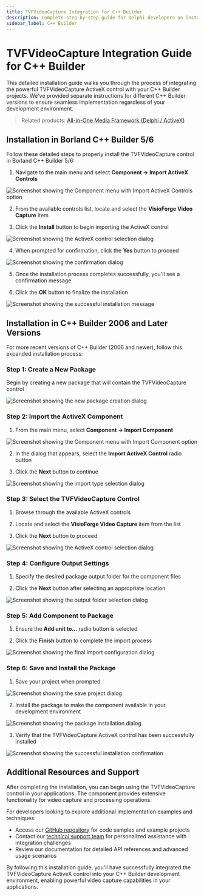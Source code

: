 ```yaml
---
title: TVFVideoCapture Integration for C++ Builder
description: Complete step-by-step guide for Delphi developers on installing and configuring TVFVideoCapture ActiveX control in C++ Builder environments. Learn implementation techniques across Builder versions 5/6, 2006, and newer releases.
sidebar_label: C++ Builder
---
```


# TVFVideoCapture Integration Guide for C++ Builder

This detailed installation guide walks you through the process of integrating the powerful TVFVideoCapture ActiveX control with your C++ Builder projects. We've provided separate instructions for different C++ Builder versions to ensure seamless implementation regardless of your development environment.

> Related products: [All-in-One Media Framework (Delphi / ActiveX)](https://www.visioforge.com/all-in-one-media-framework)

## Installation in Borland C++ Builder 5/6

Follow these detailed steps to properly install the TVFVideoCapture control in Borland C++ Builder 5/6:

1. Navigate to the main menu and select **Component → Import ActiveX Controls**

![Screenshot showing the Component menu with Import ActiveX Controls option](vcbcb5_1.webp)

2. From the available controls list, locate and select the **VisioForge Video Capture** item

3. Click the **Install** button to begin importing the ActiveX control

![Screenshot showing the ActiveX control selection dialog](vcbcb5_2.webp)

4. When prompted for confirmation, click the **Yes** button to proceed

![Screenshot showing the confirmation dialog](vcbcb5_3.webp)

5. Once the installation process completes successfully, you'll see a confirmation message

6. Click the **OK** button to finalize the installation

![Screenshot showing the successful installation message](vcbcb5_4.webp)

## Installation in C++ Builder 2006 and Later Versions

For more recent versions of C++ Builder (2006 and newer), follow this expanded installation process:

### Step 1: Create a New Package

Begin by creating a new package that will contain the TVFVideoCapture control

![Screenshot showing the new package creation dialog](vcbcb2006_4.webp)

### Step 2: Import the ActiveX Component

1. From the main menu, select **Component → Import Component**

![Screenshot showing the Component menu with Import Component option](vcbcb2006_2.webp)

2. In the dialog that appears, select the **Import ActiveX Control** radio button 

3. Click the **Next** button to continue

![Screenshot showing the import type selection dialog](vcbcb2006_3.webp)

### Step 3: Select the TVFVideoCapture Control

1. Browse through the available ActiveX controls

2. Locate and select the **VisioForge Video Capture** item from the list

3. Click the **Next** button to proceed

![Screenshot showing the ActiveX control selection dialog](vcbcb2006_5.webp)

### Step 4: Configure Output Settings

1. Specify the desired package output folder for the component files

2. Click the **Next** button after selecting an appropriate location

![Screenshot showing the output folder selection dialog](vcbcb2006_5-1.webp)

### Step 5: Add Component to Package

1. Ensure the **Add unit to…** radio button is selected

2. Click the **Finish** button to complete the import process

![Screenshot showing the final import configuration dialog](vcbcb2006_6.webp)

### Step 6: Save and Install the Package

1. Save your project when prompted

![Screenshot showing the save project dialog](vcbcb2006_7.webp)

2. Install the package to make the component available in your development environment

![Screenshot showing the package installation dialog](vcbcb2006_8.webp)

3. Verify that the TVFVideoCapture ActiveX control has been successfully installed

![Screenshot showing the successful installation confirmation](vcbcb2006_9.webp)

## Additional Resources and Support

After completing the installation, you can begin using the TVFVideoCapture control in your applications. The component provides extensive functionality for video capture and processing operations.

For developers looking to explore additional implementation examples and techniques:

- Access our [GitHub repository](https://github.com/visioforge/) for code samples and example projects
- Contact our [technical support team](https://support.visioforge.com/) for personalized assistance with integration challenges
- Review our documentation for detailed API references and advanced usage scenarios

By following this installation guide, you'll have successfully integrated the TVFVideoCapture ActiveX control into your C++ Builder development environment, enabling powerful video capture capabilities in your applications.

